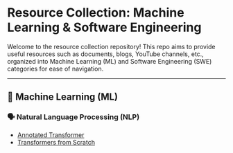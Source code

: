# Resource Collection: Machine Learning & Software Engineering

Welcome to the resource collection repository! This repo aims to provide useful resources such as documents, blogs, YouTube channels, etc., organized into Machine Learning (ML) and Software Engineering (SWE) categories for ease of navigation.

---

## 🧠 Machine Learning (ML)

### 🗣️ Natural Language Processing (NLP)
- [Annotated Transformer](https://nlp.seas.harvard.edu/annotated-transformer/)
- [Transformers from Scratch](https://e2eml.school/transformers.html)



